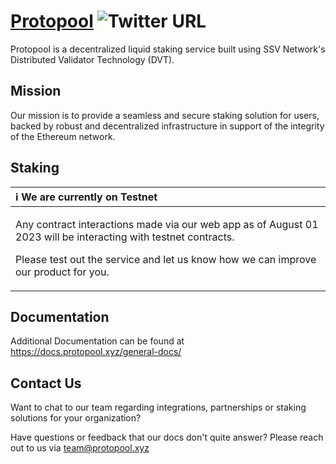 # [Protopool](https://www.protopool.xyz/) ![Twitter URL](https://img.shields.io/twitter/url?url=https%3A%2F%2Ftwitter.com%2Fprotopool_xyz&style=plastic&logo=twitter&label=Follow%20us%20on%20Twitter%2FX%2F%3F&link=https%3A%2F%2Ftwitter.com%2Fprotopool_xyz)


Protopool is a decentralized liquid staking service built using SSV Network's Distributed Validator Technology (DVT).

## Mission

Our mission is to provide a seamless and secure staking solution for users, backed by robust and decentralized infrastructure in support of the integrity of the Ethereum network.

## Staking

| ℹ️ We are currently on Testnet |
|:----------|
|<p> Any contract interactions made via our web app as of August 01 2023 will be interacting with testnet contracts. <p> Please test out the service and let us know how we can improve our product for you. |

## Documentation

Additional Documentation can be found at https://docs.protopool.xyz/general-docs/

## Contact Us

Want to chat to our team regarding integrations, partnerships or staking solutions for your organization? <p>
Have questions or feedback that our docs don't quite answer? Please reach out to us via team@protopool.xyz
